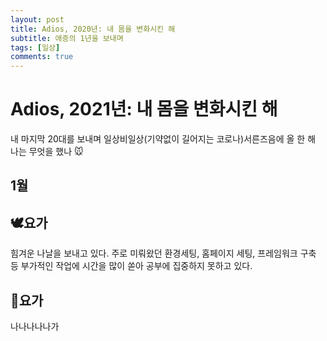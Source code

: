 ```yaml
---
layout: post
title: Adios, 2020년: 내 몸을 변화시킨 해
subtitle: 애증의 1년을 보내며
tags: [일상]
comments: true
---
```


# Adios, 2021년: 내 몸을 변화시킨 해
내 마지막 20대를 보내며 일상비일상(기약없이 길어지는 코로나)서른즈음에
올 한 해 나는 무엇을 했나 🐭

## 1월

## 🕊요가
힘겨운 나날을 보내고 있다. 주로 미뤄왔던 환경세팅, 홈페이지 세팅, 프레임워크 구축 등 부가적인 작업에 시간을 많이 쏟아 공부에 집중하지 못하고 있다.

## 🐓요가
나나나나나가

